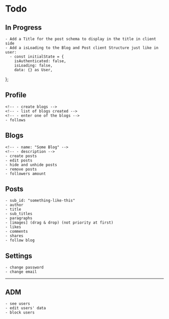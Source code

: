 # Todo

## In Progress

    - Add a Title for the post schema to display in the title in client side
    - Add a isLoading to the Blog and Post client Structure just like in user:
      - const initialState = {
        isAuthenticated: false,
        isLoading: false,
        data: {} as User,

};

## Profile

    <!-- - create blogs -->
    <!-- - list of blogs created -->
    <!-- - enter one of the blogs -->
    - follows

## Blogs

    <!-- - name: "Some Blog" -->
    <!-- - description -->
    - create posts
    - edit posts
    - hide and unhide posts
    - remove posts
    - followers amount

## Posts

    - sub_id: "something-like-this"
    - author
    - title
    - sub_titles
    - paragraphs
    - [images] (drag & drop) (not priority at first)
    - likes
    - comments
    - shares
    - follow blog

## Settings

    - change password
    - change email

---

## ADM

    - see users
    - edit users' data
    - block users
